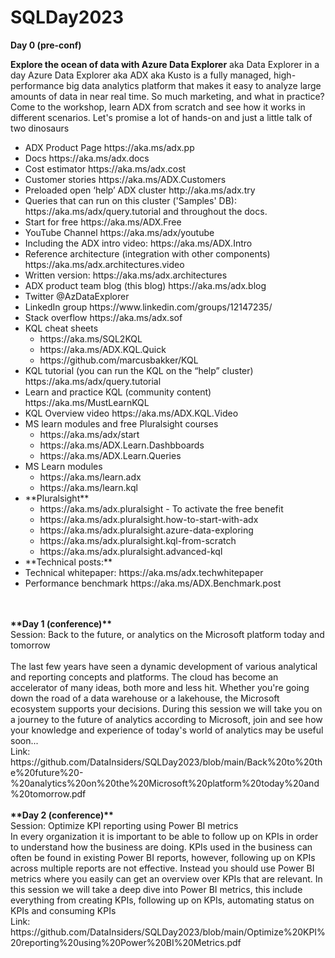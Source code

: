 # SQLDay2023

**Day 0 (pre-conf)**

**Explore the ocean of data with Azure Data Explorer** aka Data Explorer in a day
Azure Data Explorer aka ADX aka Kusto is a fully managed, high-performance big data analytics platform that makes it easy to analyze large amounts of data in near real time. So much marketing, and what in practice?
Come to the workshop, learn ADX from scratch and see how it works in different scenarios. Let's promise a lot of hands-on and just a little talk of two dinosaurs
<ul>
<li>ADX Product Page https://aka.ms/adx.pp
<li>Docs https://aka.ms/adx.docs
<li>Cost estimator https://aka.ms/adx.cost 
<li>Customer stories https://aka.ms/ADX.Customers
<li>Preloaded open ‘help’ ADX cluster http://aka.ms/adx.try
<li>Queries that can run on this cluster ('Samples' DB): https://aka.ms/adx/query.tutorial and throughout the docs.
<li>Start for free https://aka.ms/ADX.Free
<li>YouTube Channel https://aka.ms/adx/youtube
<li>Including the ADX intro video: https://aka.ms/ADX.Intro
<li>Reference architecture (integration with other components) https://aka.ms/adx.architectures.video
<li>Written version: https://aka.ms/adx.architectures
<li>ADX product team blog (this blog) https://aka.ms/adx.blog
<li>Twitter @AzDataExplorer
<li>LinkedIn group https://www.linkedin.com/groups/12147235/
<li>Stack overflow https://aka.ms/adx.sof
<li>KQL cheat sheets
  <ul>
<li>https://aka.ms/SQL2KQL
<li>https://aka.ms/ADX.KQL.Quick
<li>https://github.com/marcusbakker/KQL
  </ul>
<li>KQL tutorial (you can run the KQL on the “help” cluster) https://aka.ms/adx/query.tutorial
<li>Learn and practice KQL (community content) https://aka.ms/MustLearnKQL
<li>KQL Overview video https://aka.ms/ADX.KQL.Video 
<li>MS learn modules and free Pluralsight courses
<ul>
<li>https://aka.ms/adx/start
<li>https://aka.ms/ADX.Learn.Dashbboards 
<li>https://aka.ms/ADX.Learn.Queries
</ul>
  
<li>MS Learn modules
<ul>
<li>https://aka.ms/learn.adx
<li>https://aka.ms/learn.kql
</ul>
<li>**Pluralsight**
  <ul>
<li>https://aka.ms/adx.pluralsight - To activate the free benefit
<li>https://aka.ms/adx.pluralsight.how-to-start-with-adx
<li>https://aka.ms/adx.pluralsight.azure-data-exploring
<li>https://aka.ms/adx.pluralsight.kql-from-scratch
<li>https://aka.ms/adx.pluralsight.advanced-kql
</ul>
<li>**Technical posts:**
<li>Technical whitepaper: https://aka.ms/adx.techwhitepaper
<li>Performance benchmark https://aka.ms/ADX.Benchmark.post
</ul>
<br><br>  
<b>**Day 1 (conference)** </B>
<br>Session: Back to the future, or analytics on the Microsoft platform today and tomorrow
<br>
<br>The last few years have seen a dynamic development of various analytical and reporting concepts and platforms. The cloud has become an accelerator of many ideas, both more and less hit. Whether you're going down the road of a data warehouse or a lakehouse, the Microsoft ecosystem supports your decisions. During this session we will take you on a journey to the future of analytics according to Microsoft, join and see how your knowledge and experience of today's world of analytics may be useful soon...
<br>
Link: https://github.com/DataInsiders/SQLDay2023/blob/main/Back%20to%20the%20future%20-%20analytics%20on%20the%20Microsoft%20platform%20today%20and%20tomorrow.pdf
<br>
  <br>
<b>**Day 2 (conference)** </B>
<br>Session: Optimize KPI reporting using Power BI metrics
<br>
In every organization it is important to be able to follow up on KPIs in order to understand how the business are doing. KPIs used in the business can often be found in existing Power BI reports, however, following up on KPIs across multiple reports are not effective. Instead you should use Power BI metrics where you easily can get an overview over KPIs that are relevant.
In this session we will take a deep dive into Power BI metrics, this include everything from creating KPIs, following up on KPIs, automating status on KPIs and consuming KPIs
<br>
Link: https://github.com/DataInsiders/SQLDay2023/blob/main/Optimize%20KPI%20reporting%20using%20Power%20BI%20Metrics.pdf

